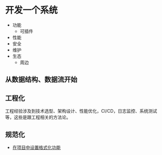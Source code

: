 # 开发一个系统

- 功能
  - 可插件
- 性能
- 安全
- 维护
- 生态
  - 周边

## 从数据结构、数据流开始

## 工程化

工程经验涉及到技术选型、架构设计、性能优化，CI/CD，日志监控、系统测试等，这些是跟工程相关的方法论。

## 规范化

- [在项目中设置格式化功能](/development/format/demo0.html)
